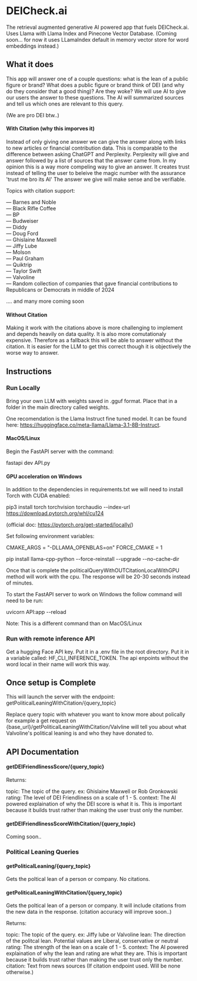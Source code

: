 # DEICheck.ai
The retrieval augmented generative AI powered app that fuels DEICheck.ai. Uses Llama with Llama Index and Pinecone Vector Database. (Coming soon... for now it uses LLamaIndex default in memory vector store for word embeddings instead.)

## What it does

This app will answer one of a couple questions: what is the lean of a public figure or brand? What does a public figure or brand think of DEI (and why do they consider that a good thing)? Are they woke? We will use AI to give our users the answer to these questions. The AI will summarized sources and tell us which ones are relevant to this query. 

(We are pro DEI btw..)

#### With Citation (why this imporves it)

Instead of only giving one answer we can give the answer along with links to new articles or financial contribution data. This is comparable to the difference between asking ChatGPT and Perplexity. Perplexity will give and answer followed by a list of sources that the answer came from. In my opinion this is a way more compeling way to give an answer. It creates trust instead of telling the user to beleive the magic number with the assurance 'trust me bro its AI' The answer we give will make sense and be verifiable.

Topics with citation support:

 &mdash; Barnes and Noble\
 &mdash; Black Rifle Coffee\
 &mdash; BP\
 &mdash; Budweiser\
 &mdash; Diddy\
 &mdash; Doug Ford\
 &mdash; Ghislaine Maxwell\
 &mdash; Jiffy Lube\
 &mdash; Molson\
 &mdash; Paul Graham\
 &mdash; Quiktrip\
 &mdash; Taylor Swift\
 &mdash; Valvoline\
 &mdash; Random collection of companies that gave financial contributions to Republicans or Democrats in middle of 2024

 .... and many more coming soon
 
#### Without Citation

Making it work with the citations above is more challenging to implement and depends heavily on data quality. It is also more comutationaly expensive. Therefore as a fallback this will be able to answer without the citation. It is easier for the LLM to get this correct though it is objectively the worse way to answer.

## Instructions

### Run Locally

Bring your own LLM with weights saved in .gguf format. Place that in a folder in the main directory called weights.

One recomendation is the Llama Instruct fine tuned model. It can be found here: https://huggingface.co/meta-llama/Llama-3.1-8B-Instruct. 

#### MacOS/Linux
Begin the FastAPI server with the command:

fastapi dev API.py

#### GPU acceleration on Windows

In addition to the dependencies in requirements.txt we will need to install Torch with CUDA enabled:

pip3 install torch torchvision torchaudio --index-url https://download.pytorch.org/whl/cu124

(official doc: https://pytorch.org/get-started/locally/)

Set following environment variables:

CMAKE_ARGS = "-DLLAMA_OPENBLAS=on"
FORCE_CMAKE = 1

pip install llama-cpp-python --force-reinstall --upgrade --no-cache-dir

Once that is complete the politicalQueryWithOUTCitationLocalWithGPU method will work with the cpu. The response will be 20-30 seconds instead of minutes.

To start the FastAPI server to work on Windows the follow command will need to be run:

uvicorn API:app --reload

Note: This is a different command than on MacOS/Linux

### Run with remote inference API

Get a hugging Face API key. Put it in a .env file in the root directory. Put it in a variable called: HF_CLI_INFERENCE_TOKEN. The api enpoints without the word local in their name will work this way.

## Once setup is Complete
This will launch the server with the endpoint: getPoliticalLeaningWithCitation/{query_topic}

Replace query topic with whatever you want to know more about polically for example a get request on
{base_url}/getPoliticalLeaningWithCitation/Valvline will tell you about what Valvoline's political leaning is and who they have donated to.

## API Documentation



#### getDEIFriendlinessScore/{query_topic}

Returns:

topic: The topic of the query. ex: Ghislaine Maxwell or Rob Gronkowski
rating: The level of DEI Friendliness on a scale of 1 - 5.
context: The AI powered explaination of why the DEI score is what it is. This is important because it builds trust rather than making the user trust only the number.

#### getDEIFriendlinessScoreWithCitation/{query_topic}

Coming soon..

### Political Leaning Queries

#### getPoliticalLeaning/{query_topic}
Gets the poltical lean of a person or company. No citations.


#### getPoliticalLeaningWithCitation/{query_topic}
Gets the poltical lean of a person or company. It will include citations from the new data in the response. (citation accuracy will improve soon..)


Returns:

topic: The topic of the query. ex: Jiffy lube or Valvoline
lean: The direction of the politcal lean. Potential values are Liberal, conservative or neutral
rating: The strength of the lean on a scale of 1 - 5.
context: The AI powered explaination of why the lean and rating are what they are. This is important because it builds trust rather than making the user trust only the number.
citation: Text from news sources (If citation endpoint used. Will be none otherwise.)
